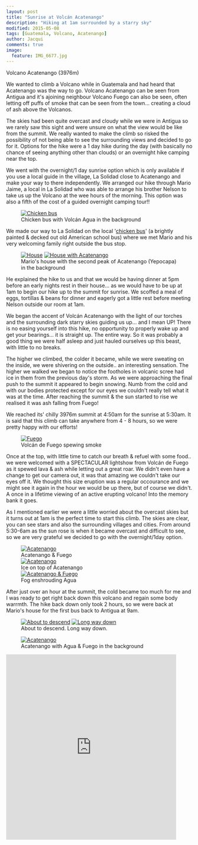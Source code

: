 ```yaml
---
layout: post
title: "Sunrise at Volcán Acatenango"
description: "Hiking at 1am surrounded by a starry sky"
modified: 2015-05-08
tags: [Guatemala, Volcano, Acatenango]
author: Jacqui
comments: true
image:
  feature: IMG_6677.jpg
---
```


Volcano Acatenango (3976m)

We wanted to climb a Volcano while in Guatemala and had heard that Acatenango was the way to go. Volcano Acatenango can be seen from Antigua and it's ajoining neighbour Volcano Fuego can also be seen, often letting off puffs of smoke that can be seen from the town... creating a cloud of ash above the Volcanos.

The skies had been quite overcast and cloudy while we were in Antigua so we rarely saw this sight and were unsure on what the view would be like from the summit. We really wanted to make the climb so risked the possibility of not being able to see the surrounding views and decided to go for it. Options for the hike were a 1 day hike during the day (with basically no chance of seeing anything other than clouds) or an overnight hike camping near the top.

We went with the overnight/1 day sunrise option which is only available if you use a local guide in the village, La Solidad close to Acatenango and make your way to there independently. We arranged our hike through Mario Jaime, a local in La Solidad who was able to arrange his brother Nelson to take us up the Volcano at the wee hours of the morning. This option was also a fifth of the cost of a guided overnight camping tour!!

<figure>
	<a href="../images/IMG_6516.jpg"><img src="../images/IMG_6516.jpg" alt="Chicken bus"></a>
	<figcaption>Chicken bus with Volcán Agua in the background</figcaption>
</figure>

We made our way to La Solidad on the local '<a href="http://en.wikipedia.org/wiki/Chicken_bus" target="_blank">chicken bus</a>' (a brightly painted & decked out old American school bus) where we met Mario and his very welcoming family right outside the bus stop.

<figure class="half">
	<a href="../images/IMG_6560.jpg"><img src="../images/IMG_6560.jpg" alt="House"></a>
	<a href="../images/IMG_6559.jpg"><img src="../images/IMG_6559.jpg" alt="House with Acatenango"></a>
	<figcaption>Mario's house with the second peak of Acatenango (Yepocapa) in the background</figcaption>
</figure>

He explained the hike to us and that we would be having dinner at 5pm before an early nights rest in their house... as we would have to be up at 1am to begin our hike up to the summit for sunrise. We scoffed a meal of eggs, tortillas & beans for dinner and eagerly got a little rest before meeting Nelson outside our room at 1am.

We began the accent of Volcán Acatenango with the light of our torches and the surrounding dark starry skies guiding us up... and I mean UP! There is no easing yourself into this hike, no opportunity to properly wake up and get your bearings... it is straight up. The entire way. So it was probably a good thing we were half asleep and just hauled ourselves up this beast, with little to no breaks.  

The higher we climbed, the colder it became, while we were sweating on the inside, we were shivering on the outside.. an interesting sensation. The higher we walked we began to notice the footholes in volcanic scree had ice in them from the previous day's storm. As we were approaching the final push to the summit it appeared to begin snowing. Numb from the cold and with our bodies protected except for our eyes we couldn't really tell what it was at the time. After reaching the summit & the sun started to rise we realised it was ash falling from Fuego!

We reached its' chilly 3976m summit at 4:50am for the sunrise at 5:30am. It is said that this climb can take anywhere from 4 - 8 hours, so we were pretty happy with our efforts!  

<figure>
	<a href="../images/IMG_6593.jpg"><img src="../images/IMG_6593.jpg" alt="Fuego"></a>
	<figcaption>Volcán de Fuego spewing smoke</figcaption>
</figure>

Once at the top, with little time to catch our breath & refuel with some food.. we were welcomed with a SPECTACULAR lightshow from Volcán de Fuego as it spewed lava & ash while letting out a great roar. We didn't even have a change to get our camera out, it was that amazing we couldn't take our eyes off it. We thought this size eruption was a regular occourance and we might see it again in the hour we would be up there, but of course we didn't. A once in a lifetime viewing of an active erupting volcano! Into the memory bank it goes.

As I mentioned earlier we were a little worried about the overcast skies but it turns out at 1am is the perfect time to start this climb. The skies are clear, you can see stars and also the surrounding villages and cities. From around 5:30-6am as the sun rose is when it became overcast and difficult to see, so we are very grateful we decided to go with the overnight/1day option.

<figure>
<a href="../images/IMG_6646.jpg"><img src="../images/IMG_6646.jpg" alt="Acatenango"></a>
	<figcaption>Acatenango & Fuego</figcaption>
<a href="../images/IMG_6633.jpg"><img src="../images/IMG_6633.jpg" alt="Acatenango"></a>
	<figcaption>Ice on top of Acatenango</figcaption>
<a href="../images/IMG_6677.jpg"><img src="../images/IMG_6677.jpg" alt="Acatenango & Fuego"></a>
	<figcaption>Fog enshrouding Agua</figcaption>
</figure>

After just over an hour at the summit, the cold became too much for me and I was ready to get right back down this volcano and regain some body warrmth. The hike back down only took 2 hours, so we were back at Mario's house for the first bus back to Antigua at 9am. 

<figure class="half">
	<a href="../images/IMG_6684.jpg"><img src="../images/IMG_6684.jpg" alt="About to descend"></a>
<a href="../images/IMG_6682.jpg"><img src="../images/IMG_6682.jpg" alt="Long way down"></a>
	<figcaption>About to descend. Long way down.</figcaption>
</figure>

<figure>
<a href="../images/IMG_6643.jpg"><img src="../images/IMG_6643.jpg" alt="Acatenango"></a>
	<figcaption>Acatenango with Agua & Fuego in the background</figcaption>
</figure>

<iframe src='https://connect.garmin.com/activity/embed/762322374?charts=all' width='460' height='500' frameborder='0'></iframe>